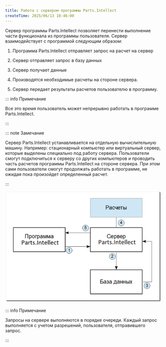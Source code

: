 ```yaml
---
title: Работа с сервером программы Parts.Intellect
createTime: 2025/06/13 10:46:00
---
```

Сервер программы Parts.Intellect позволяет перенести выполнение части функционала из программы пользователя. Сервер взаимодействует с программой следующим образом:

1. Программа Parts.Intellect отправляет запрос на расчет на сервер

2. Сервер отправляет запрос в базу данных

3. Сервер получает данные

4. Производятся необходимые расчеты на стороне сервера.

5. Сервер передает результаты расчетов пользователю в программу.

::: info Примечание

Все это время пользователь может непрерывно работать в программе Parts.Intellect.

:::

::: note Замечание

Сервер Parts.Intellect устанавливается на отдельную вычислительную машину. Например: стационарный компьютер или виртуальный сервер, которые выделены специально под работу сервера. Пользователи смогут подключиться к серверу со других компьютеров и проводить часть расчетов программы Parts.Intellect на стороне сервера. При этом сами пользователи смогут продолжать работать в программе, не ожидая пока произойдет определенный расчет.

:::

![](../../assets/work/three/271.png)

::: info Примечание

Запросы на сервере выполняются в порядке очереди. Каждый запрос выполняется с учетом разрешений, пользователя, отправившего запрос.

:::